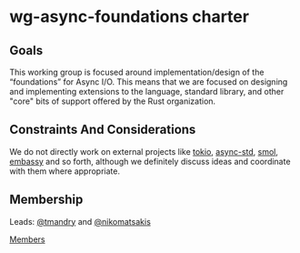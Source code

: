 # wg-async-foundations charter
<!--
 Provide an introduction summarising the goals and motivation behind your
 project group.
-->

## Goals

<!--
 Explain what changes you'd like to see your group your group to focus on, and
 how you plan to approach these issues. Focus on explaining the highest possible
 level of your change.
-->

This working group is focused around implementation/design of the “foundations” for Async I/O. This means that we are focused on designing and implementing extensions to the language, standard library, and other "core" bits of support offered by the Rust organization.

## Constraints And Considerations

We do not directly work on external projects like [tokio], [async-std], [smol], [embassy] and so forth, although we definitely discuss ideas and coordinate with them where appropriate.

[tokio]: https://tokio.rs/
[async-std]: https://async.rs/
[smol]: https://github.com/smol-rs/smol/
[embassy]: https://github.com/akiles/embassy


<!--
 Explain the scope of your group, what you have chosen not to include in
 your goals, and your motivations behind making them non-goals.
-->

## Membership

Leads: [@tmandry] and [@nikomatsakis]

[Members]

[@tmandry]: https://github.com/tmandry
[@nikomatsakis]: https://github.com/nikomatsakis
[Members]: https://www.rust-lang.org/governance/wgs/wg-async-foundations
